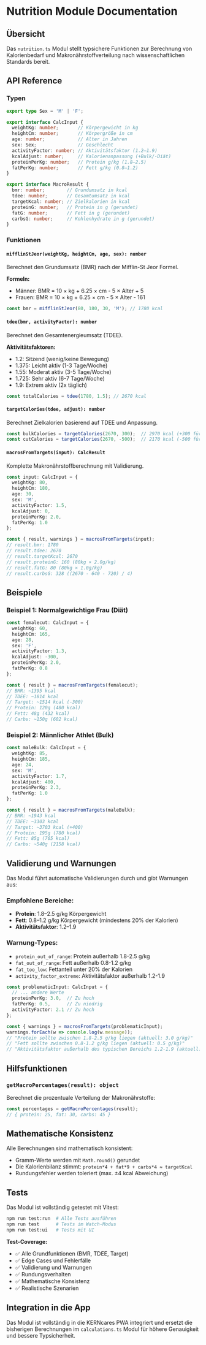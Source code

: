 # Nutrition Module Documentation

## Übersicht

Das `nutrition.ts` Modul stellt typsichere Funktionen zur Berechnung von Kalorienbedarf und Makronährstoffverteilung nach wissenschaftlichen Standards bereit.

## API Reference

### Typen

```typescript
export type Sex = 'M' | 'F';

export interface CalcInput {
  weightKg: number;       // Körpergewicht in kg
  heightCm: number;       // Körpergröße in cm
  age: number;            // Alter in Jahren
  sex: Sex;               // Geschlecht
  activityFactor: number; // Aktivitätsfaktor (1.2–1.9)
  kcalAdjust: number;     // Kalorienanpassung (+Bulk/-Diät)
  proteinPerKg: number;   // Protein g/kg (1.8–2.5)
  fatPerKg: number;       // Fett g/kg (0.8–1.2)
}

export interface MacroResult {
  bmr: number;        // Grundumsatz in kcal
  tdee: number;       // Gesamtumsatz in kcal
  targetKcal: number; // Zielkalorien in kcal
  proteinG: number;   // Protein in g (gerundet)
  fatG: number;       // Fett in g (gerundet)
  carbsG: number;     // Kohlenhydrate in g (gerundet)
}
```

### Funktionen

#### `mifflinStJeor(weightKg, heightCm, age, sex): number`

Berechnet den Grundumsatz (BMR) nach der Mifflin-St Jeor Formel.

**Formeln:**
- Männer: BMR = 10 × kg + 6.25 × cm - 5 × Alter + 5
- Frauen: BMR = 10 × kg + 6.25 × cm - 5 × Alter - 161

```typescript
const bmr = mifflinStJeor(80, 180, 30, 'M'); // 1780 kcal
```

#### `tdee(bmr, activityFactor): number`

Berechnet den Gesamtenergieumsatz (TDEE).

**Aktivitätsfaktoren:**
- 1.2: Sitzend (wenig/keine Bewegung)
- 1.375: Leicht aktiv (1-3 Tage/Woche)
- 1.55: Moderat aktiv (3-5 Tage/Woche)
- 1.725: Sehr aktiv (6-7 Tage/Woche)
- 1.9: Extrem aktiv (2x täglich)

```typescript
const totalCalories = tdee(1780, 1.5); // 2670 kcal
```

#### `targetCalories(tdee, adjust): number`

Berechnet Zielkalorien basierend auf TDEE und Anpassung.

```typescript
const bulkCalories = targetCalories(2670, 300);  // 2970 kcal (+300 für Bulk)
const cutCalories = targetCalories(2670, -500);  // 2170 kcal (-500 für Diät)
```

#### `macrosFromTargets(input): CalcResult`

Komplette Makronährstoffberechnung mit Validierung.

```typescript
const input: CalcInput = {
  weightKg: 80,
  heightCm: 180,
  age: 30,
  sex: 'M',
  activityFactor: 1.5,
  kcalAdjust: 0,
  proteinPerKg: 2.0,
  fatPerKg: 1.0
};

const { result, warnings } = macrosFromTargets(input);
// result.bmr: 1780
// result.tdee: 2670
// result.targetKcal: 2670
// result.proteinG: 160 (80kg × 2.0g/kg)
// result.fatG: 80 (80kg × 1.0g/kg)
// result.carbsG: 328 ((2670 - 640 - 720) / 4)
```

## Beispiele

### Beispiel 1: Normalgewichtige Frau (Diät)

```typescript
const femalecut: CalcInput = {
  weightKg: 60,
  heightCm: 165,
  age: 28,
  sex: 'F',
  activityFactor: 1.3,
  kcalAdjust: -300,
  proteinPerKg: 2.0,
  fatPerKg: 0.8
};

const { result } = macrosFromTargets(femalecut);
// BMR: ~1395 kcal
// TDEE: ~1814 kcal  
// Target: ~1514 kcal (-300)
// Protein: 120g (480 kcal)
// Fett: 48g (432 kcal)
// Carbs: ~150g (602 kcal)
```

### Beispiel 2: Männlicher Athlet (Bulk)

```typescript
const maleBulk: CalcInput = {
  weightKg: 85,
  heightCm: 185,
  age: 24,
  sex: 'M',
  activityFactor: 1.7,
  kcalAdjust: 400,
  proteinPerKg: 2.3,
  fatPerKg: 1.0
};

const { result } = macrosFromTargets(maleBulk);
// BMR: ~1943 kcal
// TDEE: ~3303 kcal
// Target: ~3703 kcal (+400)
// Protein: 195g (780 kcal)
// Fett: 85g (765 kcal)
// Carbs: ~540g (2158 kcal)
```

## Validierung und Warnungen

Das Modul führt automatische Validierungen durch und gibt Warnungen aus:

### Empfohlene Bereiche:
- **Protein**: 1.8–2.5 g/kg Körpergewicht
- **Fett**: 0.8–1.2 g/kg Körpergewicht (mindestens 20% der Kalorien)
- **Aktivitätsfaktor**: 1.2–1.9

### Warnung-Types:
- `protein_out_of_range`: Protein außerhalb 1.8-2.5 g/kg
- `fat_out_of_range`: Fett außerhalb 0.8-1.2 g/kg  
- `fat_too_low`: Fettanteil unter 20% der Kalorien
- `activity_factor_extreme`: Aktivitätsfaktor außerhalb 1.2-1.9

```typescript
const problematicInput: CalcInput = {
  // ... andere Werte
  proteinPerKg: 3.0,  // Zu hoch
  fatPerKg: 0.5,      // Zu niedrig
  activityFactor: 2.1 // Zu hoch
};

const { warnings } = macrosFromTargets(problematicInput);
warnings.forEach(w => console.log(w.message));
// "Protein sollte zwischen 1.8-2.5 g/kg liegen (aktuell: 3.0 g/kg)"
// "Fett sollte zwischen 0.8-1.2 g/kg liegen (aktuell: 0.5 g/kg)"
// "Aktivitätsfaktor außerhalb des typischen Bereichs 1.2-1.9 (aktuell: 2.1)"
```

## Hilfsfunktionen

### `getMacroPercentages(result): object`

Berechnet die prozentuale Verteilung der Makronährstoffe:

```typescript
const percentages = getMacroPercentages(result);
// { protein: 25, fat: 30, carbs: 45 }
```

## Mathematische Konsistenz

Alle Berechnungen sind mathematisch konsistent:
- Gramm-Werte werden mit `Math.round()` gerundet
- Die Kalorienbilanz stimmt: `protein*4 + fat*9 + carbs*4 ≈ targetKcal`
- Rundungsfehler werden toleriert (max. ±4 kcal Abweichung)

## Tests

Das Modul ist vollständig getestet mit Vitest:

```bash
npm run test:run  # Alle Tests ausführen
npm run test      # Tests im Watch-Modus
npm run test:ui   # Tests mit UI
```

**Test-Coverage:**
- ✅ Alle Grundfunktionen (BMR, TDEE, Target)
- ✅ Edge Cases und Fehlerfälle
- ✅ Validierung und Warnungen
- ✅ Rundungsverhalten
- ✅ Mathematische Konsistenz
- ✅ Realistische Szenarien

## Integration in die App

Das Modul ist vollständig in die KERNcares PWA integriert und ersetzt die bisherigen Berechnungen im `calculations.ts` Modul für höhere Genauigkeit und bessere Typsicherheit.
